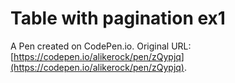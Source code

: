 # Table with pagination ex1

A Pen created on CodePen.io. Original URL: [https://codepen.io/alikerock/pen/zQypjq](https://codepen.io/alikerock/pen/zQypjq).

